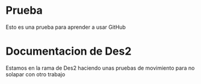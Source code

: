 # Prueba
Esto es una prueba para aprender a usar GitHub

# Documentacion de Des2
Estamos en la rama de Des2 haciendo unas pruebas de movimiento para no solapar con otro trabajo
